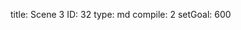 title:          Scene 3
ID:             32
type:           md
compile:        2
setGoal:        600


